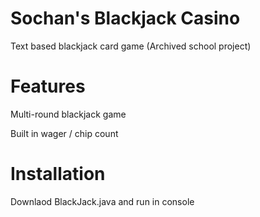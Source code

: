 # Sochan's Blackjack Casino
Text based blackjack card game (Archived school project)

# Features
Multi-round blackjack game

Built in wager / chip count

# Installation
Downlaod BlackJack.java and run in console


